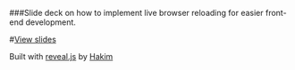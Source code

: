 ###Slide deck on how to implement live browser reloading for easier front-end development.

#[View slides](http://footedesign.github.com/live-reload/)

Built with [reveal.js](http://lab.hakim.se/reveal-js/) by [Hakim](http://hakim.se)